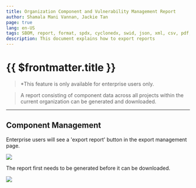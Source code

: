 ```yaml
---
title: Organization Component and Vulnerability Management Report
author: Shamala Mani Vannan, Jackie Tan
page: true
lang: en-US
tags: SBOM, report, format, spdx, cyclonedx, swid, json, xml, csv, pdf, docx
description: This document explains how to export reports
---
```


<script setup>
import { companyConfig } from '../../../../../config/companyConfig.js'
</script>

<ClientOnly>

# {{ $frontmatter.title }}

> *This feature is only available for enterprise users only. 

> A report consisting of component data across all projects within the current organization can be generated and downloaded.

<hr class="thick" />

## Component Management

Enterprise users will see a 'export report' button in the export management page.

  <div style="flex: 1;">
    <img src="/images/SCA/sca-component1.png" />
  </div>

The report first needs to be generated before it can be downloaded.

  <div style="flex: 1;">
    <img src="/images/SCA/sca-component2.png" />
  </div>

</ClientOnly>
